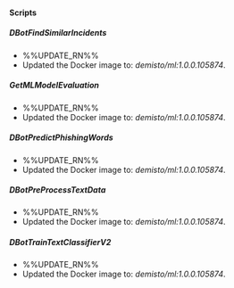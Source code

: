 
#### Scripts

##### DBotFindSimilarIncidents

- %%UPDATE_RN%%
- Updated the Docker image to: *demisto/ml:1.0.0.105874*.
##### GetMLModelEvaluation

- %%UPDATE_RN%%
- Updated the Docker image to: *demisto/ml:1.0.0.105874*.
##### DBotPredictPhishingWords

- %%UPDATE_RN%%
- Updated the Docker image to: *demisto/ml:1.0.0.105874*.
##### DBotPreProcessTextData

- %%UPDATE_RN%%
- Updated the Docker image to: *demisto/ml:1.0.0.105874*.
##### DBotTrainTextClassifierV2

- %%UPDATE_RN%%
- Updated the Docker image to: *demisto/ml:1.0.0.105874*.
